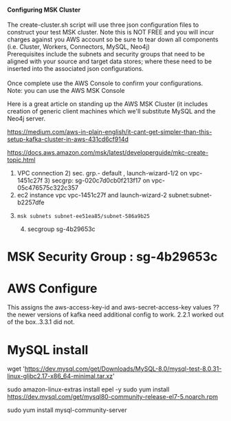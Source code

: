 #### Configuring MSK Cluster
The create-cluster.sh script will use three json configuration 
files to construct your test MSK cluster.  Note this is NOT FREE and 
you will incur charges against you AWS account so be sure to tear down 
all components (i.e. Cluster, Workers, Connectors, MySQL, Neo4j) 
<br>
Prerequisites include the subnets and security groups that need to be aligned
with your source and target data stores; where these need to be inserted into
the associated json configurations.  
<br>
Once complete use the AWS Console to confirm your configurations.
<br>
Note: you can use the AWS MSK Console 

Here is a great article on standing up the AWS MSK Cluster (it includes 
creation of generic client machines which we'll substitute MySQL and the 
Neo4j server.

https://medium.com/aws-in-plain-english/it-cant-get-simpler-than-this-setup-kafka-cluster-in-aws-431cd6cf914d



https://docs.aws.amazon.com/msk/latest/developerguide/mkc-create-topic.html
                                     
1) VPC connection
   2) sec. grp.- default , launch-wizard-1/2 on vpc-1451c27f
   3)  secgrp: sg-020c7d0cb0f213f17 on  vpc-05c476575c322c357
2) ec2 instance vpc  vpc-1451c27f   and launch-wizard-2   subnet:subnet-b2257dfe
3)     msk subnets subnet-ee51ea85/subnet-586a9b25
   4) secgroup sg-4b29653c
# MSK Security Group :  sg-4b29653c
# 



# AWS Configure
This assigns the aws-access-key-id and aws-secret-access-key values
?? the newer versions of kafka need additional config to work.  2.2.1 
worked out of the box..3.3.1 did not.
     

# MySQL install 

wget 'https://dev.mysql.com/get/Downloads/MySQL-8.0/mysql-test-8.0.31-linux-glibc2.17-x86_64-minimal.tar.xz'


sudo amazon-linux-extras install epel -y
sudo yum install https://dev.mysql.com/get/mysql80-community-release-el7-5.noarch.rpm

sudo yum install mysql-community-server 
